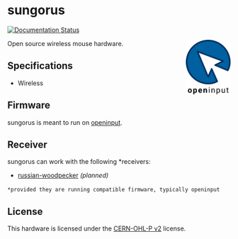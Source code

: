 # sungorus

[![Documentation Status](https://readthedocs.org/projects/sungorus/badge/?version=latest)](https://openinput.readthedocs.io/projects/sungorus/en/latest/?badge=latest)

[<img src="docs/assets/logo.svg" alt="" width="20%" align="right">](https://github.com/openinput-fw)

Open source wireless mouse hardware.

## Specifications
- Wireless

## Firmware

sungorus is meant to run on [openinput](https://github.com/openinput-fw/openinput).

## Receiver

sungorus can work with the following *receivers:

- [russian-woodpecker](https://github.com/openinput-fw/russian-woodpecker) _(planned)_

`*provided they are running compatible firmware, typically openinput`

## License

This hardware is licensed under the [CERN-OHL-P v2](LICENSE) license.
